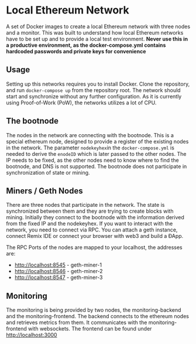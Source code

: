 # Local Ethereum Network
A set of Docker images to create a local Ethereum network with three nodes and a monitor. This was built to understand how local Ethereum networks have to be set up and to provide a local test environment. **Never use this in a productive environment, as the docker-compose.yml contains hardcoded passwords and private keys for convenience** 

## Usage
Setting up this networks requires you to install Docker. Clone the repository, and run `docker-compose up` from the repository root. The network should start and synchronize without any further configuration. As it is currently using Proof-of-Work (PoW), the networks utilizes a lot of CPU.

## The bootnode
The nodes in the network are connecting with the bootnode. This is a special ethereum node, designed to provide a register of the existing nodes in the network. The parameter `nodekeyhex`in the `docker-compose.yml` is needed to derive the `enodeID` which is later passed to the other nodes. The IP needs to be fixed, as the other nodes need to know where to find the bootnode, and DNS is not supported. The bootnode does not participate in synchronization of state or mining.

## Miners / Geth Nodes
There are three nodes that participate in the network. The state is synchronized between them and they are trying to create blocks with mining. Initially they connect to the bootnode with the information derived from the fixed IP and the nodekeyhex. If you want to interact with the network, you need to connect via RPC. You can attach a geth instance, connect Remix IDE or connect your browser with web3 and build a ÐApp.

The RPC Ports of the nodes are mapped to your localhost, the addresses are:

* [http://localhost:8545](http://localhost:8545) - geth-miner-1
* [http://localhost:8546](http://localhost:8546) - geth-miner-2
* [http://localhost:8547](http://localhost:8547) - geth-miner-3

## Monitoring
The monitoring is being provided by two nodes, the monitoring-backend and the monitoring-frontend. The backend connects to the ethereum nodes and retrieves metrics from them. It communicates with the monitoring-frontend with websockets. The frontend can be found under [http://localhost:3000](http://localhost:3000)